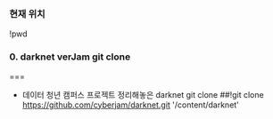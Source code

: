 
### 현재 위치
!pwd


### 0. darknet verJam git clone
===
+ 데이터 청년 캠퍼스 프로젝트 정리해놓은 darknet git clone
##!git clone https://github.com/cyberjam/darknet.git '/content/darknet'


